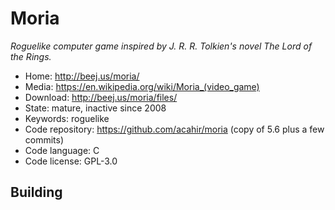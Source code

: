 # Moria

_Roguelike computer game inspired by J. R. R. Tolkien's novel The Lord of the Rings._

- Home: http://beej.us/moria/
- Media: https://en.wikipedia.org/wiki/Moria_(video_game)
- Download: http://beej.us/moria/files/
- State: mature, inactive since 2008
- Keywords: roguelike
- Code repository: https://github.com/acahir/moria (copy of 5.6 plus a few commits)
- Code language: C
- Code license: GPL-3.0

## Building

